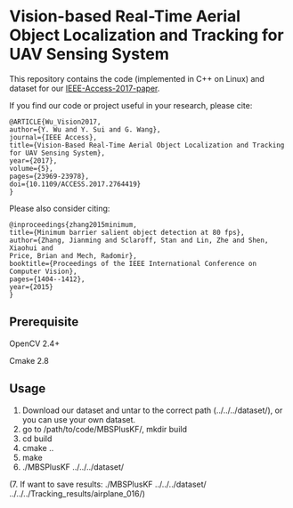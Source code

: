 # Vision-based Real-Time Aerial Object Localization and Tracking for UAV Sensing System

This repository contains the code (implemented in C++ on Linux) and dataset for our [IEEE-Access-2017-paper](http://ieeexplore.ieee.org/stamp/stamp.jsp?tp=&arnumber=8080161). 

If you find our code or project useful in your research, please cite:

    @ARTICLE{Wu_Vision2017, 
    author={Y. Wu and Y. Sui and G. Wang}, 
    journal={IEEE Access}, 
    title={Vision-Based Real-Time Aerial Object Localization and Tracking for UAV Sensing System}, 
    year={2017}, 
    volume={5},
    pages={23969-23978},
    doi={10.1109/ACCESS.2017.2764419}
    }

Please also consider citing:

    @inproceedings{zhang2015minimum,
    title={Minimum barrier salient object detection at 80 fps},
    author={Zhang, Jianming and Sclaroff, Stan and Lin, Zhe and Shen, Xiaohui and 
    Price, Brian and Mech, Radomir},
    booktitle={Proceedings of the IEEE International Conference on Computer Vision},
    pages={1404--1412},
    year={2015}
    }

## Prerequisite

OpenCV 2.4+

Cmake 2.8

## Usage
1. Download our dataset and untar to the correct path (../../../dataset/), or you 
can use your own dataset.
2. go to /path/to/code/MBSPlusKF/, mkdir build
3. cd build
4. cmake ..
5. make 
6. ./MBSPlusKF ../../../dataset/ 

(7. If want to save results: ./MBSPlusKF ../../../dataset/ ../../../Tracking_results/airplane_016/)
